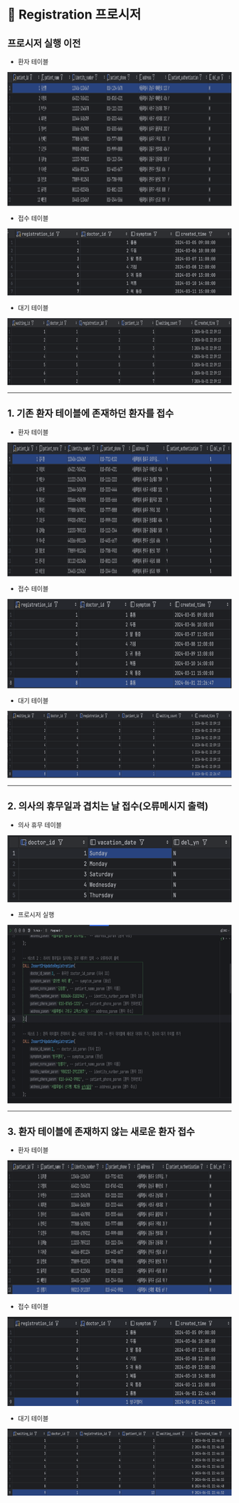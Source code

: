 # 📌 Registration 프로시저


## 프로시저 실행 이전
- 환자 테이블
<img src=".././img/testcase/InsertOrUpdateRegistration/1_before_patients.png" alt="환자테이블" width="1000" height="300"/>

- 접수 테이블
<img src=".././img/testcase/InsertOrUpdateRegistration/1_before_registrations.png" alt="접수테이블" width="1000" height="150"/>

- 대기 테이블
<img src=".././img/testcase/InsertOrUpdateRegistration/1_before_waiting.png" alt="대기테이블" width="1000" height="150"/>

---

## 1. 기존 환자 테이블에 존재하던 환자를 접수
 - 환자 테이블
<img src=".././img/testcase/InsertOrUpdateRegistration/1_after_patients.png" alt="환자테이블" width="1000" height="300"/>

- 접수 테이블
<img src=".././img/testcase/InsertOrUpdateRegistration/1_after_registrations.png" alt="접수테이블" width="1000" height="200"/>

- 대기 테이블
<img src=".././img/testcase/InsertOrUpdateRegistration/1_after_waiting.png" alt="대기테이블" width="1000" height="150"/>

---

## 2. 의사의 휴무일과 겹치는 날 접수(오류메시지 출력)

- 의사 휴무 테이블
<img src=".././img/testcase/InsertOrUpdateRegistration/2_doctor_schedule.png" alt="의사휴무테이블" width="1000" height="150"/>

- 프로시저 실행
<img src=".././img/testcase/InsertOrUpdateRegistration/Registration.gif" alt="프로시저 실행" width="1000" height="400"/>

---

## 3. 환자 테이블에 존재하지 않는 새로운 환자 접수

 - 환자 테이블
<img src=".././img/testcase/InsertOrUpdateRegistration/3_after_patients.png" alt="환자테이블" width="1000" height="300"/>

- 접수 테이블
<img src=".././img/testcase/InsertOrUpdateRegistration/3_after_registrations.png" alt="접수테이블" width="1000" height="200"/>

- 대기 테이블
<img src=".././img/testcase/InsertOrUpdateRegistration/3_after_waiting.png" alt="대기테이블" width="1000" height="150"/>